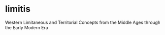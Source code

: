 # limitis
Western Limitaneous and Territorial Concepts from the Middle Ages through the Early Modern Era
